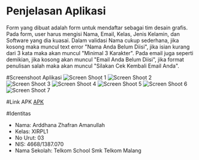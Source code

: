 # Penjelasan Aplikasi
  Form yang dibuat adalah form untuk mendaftar sebagai tim desain grafis. Pada form, user harus mengisi Nama, Email, Kelas, Jenis Kelamin, dan Software yang dia kuasai. Dalam validasi Nama cukup sederhana, jika kosong maka muncul text error "Nama Anda Belum Diisi", jika isian kurang dari 3 kata maka akan muncul "Minimal 3 Karakter". Pada email juga seperti demikian, jika kosong akan muncul "Email Anda Belum Diisi", jika format penulisan salah maka akan muncul "Silakan Cek Kembali Email Anda".
  
#Screenshoot Aplikasi
![Screen Shoot 1](https://docs.google.com/uc?id=0B8vzO9BCgQxuajUxckszanZYS0U)
![Screen Shoot 2](https://docs.google.com/uc?id=0B8vzO9BCgQxucEVPSjAzakZTVHc)
![Screen Shoot 3](https://docs.google.com/uc?id=0B8vzO9BCgQxuMExIZUpCcHdhMFE)
![Screen Shoot 4](https://docs.google.com/uc?id=0B8vzO9BCgQxuNHcwa1ZGQkpaZDQ)
![Screen Shoot 5](https://docs.google.com/uc?id=0B8vzO9BCgQxucW9zUGg2WVBkUHc)
![Screen Shoot 6](https://docs.google.com/uc?id=0B8vzO9BCgQxuMEtfSE9XWkRWQTA)
![Screen Shoot 7](https://docs.google.com/uc?id=0B8vzO9BCgQxuZmwzNkt4VGFuTVU)

#Link APK
[APK](https://drive.google.com/open?id=0B8vzO9BCgQxuTUhjUW5FTUxIN1E)

#Identitas
* Nama: Arddhana Zhafran Amanullah
* Kelas: XIRPL1
* No Urut: 03
* NIS: 4668/1387.070
* Nama Sekolah: Telkom School Smk Telkom Malang





